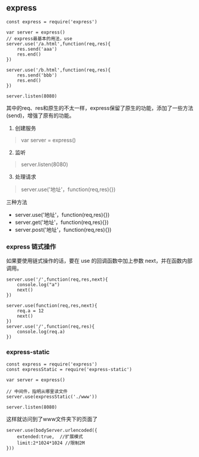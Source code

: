 ## express
```
const express = require('express')

var server = express()
// express最基本的用法，use
server.use('/a.html',function(req,res){
    res.send('aaa')
    res.end()
})

server.use('/b.html',function(req,res){
    res.send('bbb')
    res.end()
})

server.listen(8080)
```
其中的req、res和原生的不太一样，express保留了原生的功能，添加了一些方法(send)，增强了原有的功能。


1. 创建服务
> var server = express()

2. 监听
> server.listen(8080)

3. 处理请求
> server.use('地址'，function(req,res){})

三种方法
- server.use('地址'，function(req,res){})
- server.get('地址'，function(req,res){})
- server.post('地址'，function(req,res){})

### express 链式操作
如果要使用链式操作的话，要在 use 的回调函数中加上参数 next，并在函数内部调用。
```
server.use('/',function(req,res,next){
    console.log("a")
    next()
})
```

```
server.use(function(req,res,next){
    req.a = 12
    next()
})
server.use('/',function(req,res){
    console.log(req.a)
})
```

### express-static 
```
const express = require('express')
const expressStatic = require('express-static')

var server = express()

// 中间件，指明从哪里读文件
server.use(expressStatic('./www'))

server.listen(8080)
```
这样就访问到了www文件夹下的页面了



```
server.use(bodyServer.urlencoded({
    extended:true,  //扩展模式
    limit:2*1024*1024 //限制2M
}))

```


